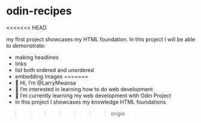 # odin-recipes
<<<<<<< HEAD

my first project showcases my HTML foundation.
In this project I will be able to demonstrate:
- making headlines
- links
- list both ordered and unordered
- embedding images
=======
- 👋 Hi, I’m @LarryMwansa
- 👀 I’m interested in learning how to do web development
- 🌱 I’m currently learning my web development with Odin Project
- In this project I showcases my knowledge HTML foundations
>>>>>>> origin
